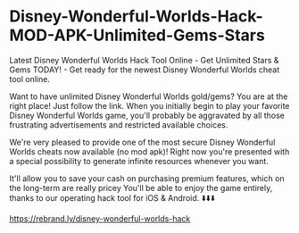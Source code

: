 <h1>Disney-Wonderful-Worlds-Hack-MOD-APK-Unlimited-Gems-Stars</h1>
Latest Disney Wonderful Worlds Hack Tool Online - Get Unlimited Stars & Gems TODAY! - Get ready for the newest Disney Wonderful Worlds cheat tool online. 

Want to have unlimited Disney Wonderful Worlds gold/gems? You are at the right place! Just follow the link. When you initially begin to play your favorite Disney Wonderful Worlds game, you'll probably be aggravated by all those frustrating advertisements and restricted available choices. 

We're very pleased to provide one of the most secure Disney Wonderful Worlds cheats now available (no mod apk)! Right now you're presented with a special possibility to generate infinite resources whenever you want. 

It'll allow you to save your cash on purchasing premium features, which on the long-term are really pricey You'll be able to enjoy the game entirely, thanks to our operating hack tool for iOS & Android. ⬇️⬇️⬇️

https://rebrand.ly/disney-wonderful-worlds-hack
